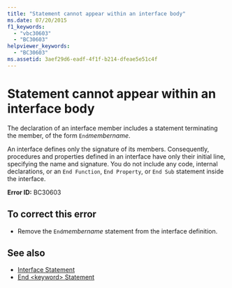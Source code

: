 ```yaml
---
title: "Statement cannot appear within an interface body"
ms.date: 07/20/2015
f1_keywords: 
  - "vbc30603"
  - "BC30603"
helpviewer_keywords: 
  - "BC30603"
ms.assetid: 3aef29d6-eadf-4f1f-b214-dfeae5e51c4f
---
```

# Statement cannot appear within an interface body
The declaration of an interface member includes a statement terminating the member, of the form `End`*membername*.  
  
 An interface defines only the signature of its members. Consequently, procedures and properties defined in an interface have only their initial line, specifying the name and signature. You do not include any code, internal declarations, or an `End Function`, `End Property`, or `End Sub` statement inside the interface.  
  
 **Error ID:** BC30603  
  
## To correct this error  
  
- Remove the `End`*membername* statement from the interface definition.  
  
## See also

- [Interface Statement](../language-reference/statements/interface-statement.md)
- [End \<keyword> Statement](../language-reference/statements/end-keyword-statement.md)
